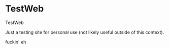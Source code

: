 TestWeb
=======

TestWeb

Just a testing site for personal use (not likely useful outside of this context).

fuckin' eh
